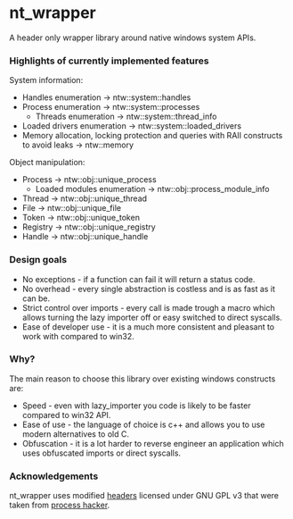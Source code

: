# nt_wrapper
A header only wrapper library around native windows system APIs.

### Highlights of currently implemented features
System information:
* Handles enumeration -> ntw::system::handles
* Process enumeration -> ntw::system::processes
    * Threads enumeration -> ntw::system::thread_info
* Loaded drivers enumeration -> ntw::system::loaded_drivers
* Memory allocation, locking protection and queries with RAII constructs to avoid leaks -> ntw::memory

Object manipulation:
* Process -> ntw::obj::unique_process
    * Loaded modules enumeration -> ntw::obj::process_module_info
* Thread -> ntw::obj::unique_thread
* File -> ntw::obj::unique_file
* Token -> ntw::obj::unique_token
* Registry -> ntw::obj::unique_registry
* Handle -> ntw::obj::unique_handle

### Design goals
* No exceptions - if a function can fail it will return a status code.
* No overhead - every single abstraction is costless and is as fast as it can be.
* Strict control over imports - every call is made trough a macro which allows turning the lazy importer off or easy switched to direct syscalls.
* Ease of developer use - it is a much more consistent and pleasant to work with compared to win32.

### Why?
The main reason to choose this library over existing windows constructs are:
* Speed - even with lazy_importer you code is likely to be faster compared to win32 API.
* Ease of use - the language of choice is c++ and allows you to use modern alternatives to old C.
* Obfuscation - it is a lot harder to reverse engineer an application which uses obfuscated imports or direct syscalls.

### Acknowledgements
nt_wrapper uses modified [headers](https://github.com/processhacker/processhacker/tree/master/phnt) licensed under GNU GPL v3 that were taken from [process hacker](https://github.com/processhacker/processhacker).
